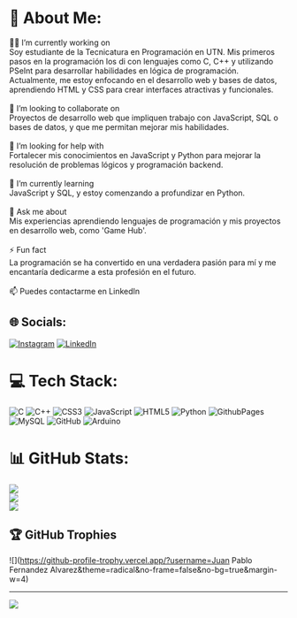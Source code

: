 # 💫 About Me:
👨‍💻 I’m currently working on<br>Soy estudiante de la Tecnicatura en Programación en UTN. Mis primeros pasos en la programación los di con lenguajes como C, C++ y utilizando PSeInt para desarrollar habilidades en lógica de programación. Actualmente, me estoy enfocando en el desarrollo web y bases de datos, aprendiendo HTML y CSS para crear interfaces atractivas y funcionales.<br><br>👥 I’m looking to collaborate on<br>Proyectos de desarrollo web que impliquen trabajo con JavaScript, SQL o bases de datos, y que me permitan mejorar mis habilidades.<br><br>🤝 I’m looking for help with<br>Fortalecer mis conocimientos en JavaScript y Python para mejorar la resolución de problemas lógicos y programación backend.<br><br>🌱 I’m currently learning<br>JavaScript y SQL, y estoy comenzando a profundizar en Python.<br><br>💬 Ask me about<br>Mis experiencias aprendiendo lenguajes de programación y mis proyectos en desarrollo web, como 'Game Hub'.<br><br>⚡ Fun fact<br>La programación se ha convertido en una verdadera pasión para mí y me encantaría dedicarme a esta profesión en el futuro.<br><br>📫 Puedes contactarme en LinkedIn


## 🌐 Socials:
[![Instagram](https://img.shields.io/badge/Instagram-%23E4405F.svg?logo=Instagram&logoColor=white)](https://instagram.com/juampi.fdez) [![LinkedIn](https://img.shields.io/badge/LinkedIn-%230077B5.svg?logo=linkedin&logoColor=white)](https://www.linkedin.com/in/juan-pablo-fernandez-alvarez-383a09298/) 

# 💻 Tech Stack:
![C](https://img.shields.io/badge/c-%2300599C.svg?style=for-the-badge&logo=c&logoColor=white) ![C++](https://img.shields.io/badge/c++-%2300599C.svg?style=for-the-badge&logo=c%2B%2B&logoColor=white) ![CSS3](https://img.shields.io/badge/css3-%231572B6.svg?style=for-the-badge&logo=css3&logoColor=white) ![JavaScript](https://img.shields.io/badge/javascript-%23323330.svg?style=for-the-badge&logo=javascript&logoColor=%23F7DF1E) ![HTML5](https://img.shields.io/badge/html5-%23E34F26.svg?style=for-the-badge&logo=html5&logoColor=white) ![Python](https://img.shields.io/badge/python-3670A0?style=for-the-badge&logo=python&logoColor=ffdd54) ![GithubPages](https://img.shields.io/badge/github%20pages-121013?style=for-the-badge&logo=github&logoColor=white) ![MySQL](https://img.shields.io/badge/mysql-4479A1.svg?style=for-the-badge&logo=mysql&logoColor=white) ![GitHub](https://img.shields.io/badge/github-%23121011.svg?style=for-the-badge&logo=github&logoColor=white) ![Arduino](https://img.shields.io/badge/-Arduino-00979D?style=for-the-badge&logo=Arduino&logoColor=white)
# 📊 GitHub Stats:
![](https://github-readme-stats.vercel.app/api?username=JuanPabloFernandezAlvarez&theme=prussian&hide_border=false&include_all_commits=false&count_private=false)<br/>
![](https://github-readme-streak-stats.herokuapp.com/?user=JuanPabloFernandezAlvarez&theme=prussian&hide_border=false)<br/>
![](https://github-readme-stats.vercel.app/api/top-langs/?username=JuanPabloFernandezAlvarez&theme=prussian&hide_border=false&include_all_commits=false&count_private=false&layout=compact)

## 🏆 GitHub Trophies
![](https://github-profile-trophy.vercel.app/?username=Juan Pablo Fernandez Alvarez&theme=radical&no-frame=false&no-bg=true&margin-w=4)

---
[![](https://visitcount.itsvg.in/api?id=JuanPabloFernandezAlvarez&icon=0&color=0)](https://visitcount.itsvg.in)

<!-- Proudly created with GPRM ( https://gprm.itsvg.in ) -->

